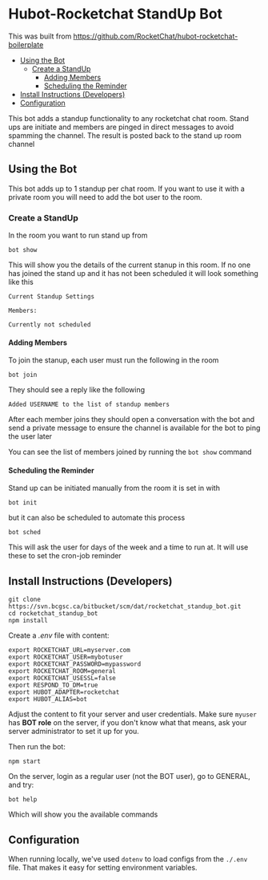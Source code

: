 # Hubot-Rocketchat StandUp Bot

This was built from https://github.com/RocketChat/hubot-rocketchat-boilerplate

- [Using the Bot](#using-the-bot)
  - [Create a StandUp](#create-a-standup)
    - [Adding Members](#adding-members)
    - [Scheduling the Reminder](#scheduling-the-reminder)
- [Install Instructions (Developers)](#install-instructions-developers)
- [Configuration](#configuration)

This bot adds a standup functionality to any rocketchat chat room. Stand ups are initiate and
members are pinged in direct messages to avoid spamming the channel. The
result is posted back to the stand up room channel

## Using the Bot

This bot adds up to 1 standup per chat room. If you want to use it with a private room you will
need to add the bot user to the room.

### Create a StandUp

In the room you want to run stand up from

```
bot show
```

This will show you the details of the current stanup in this room. If no one has joined the stand up
and it has not been scheduled it will look something like this

```
Current Standup Settings

Members:

Currently not scheduled
```

#### Adding Members

To join the stanup, each user must run the following in the room

```
bot join
```

They should see a reply like the following

```
Added USERNAME to the list of standup members
```

After each member joins they should open a conversation with the bot and send a private message to
ensure the channel is available for the bot to ping the user later

You can see the list of members joined by running the `bot show` command

#### Scheduling the Reminder

Stand up can be initiated manually from the room it is set in with

```
bot init
```

but it can also be scheduled to automate this process

```
bot sched
```

This will ask the user for days of the week and a time to run at. It will use
these to set the cron-job reminder

## Install Instructions (Developers)

```
git clone https://svn.bcgsc.ca/bitbucket/scm/dat/rocketchat_standup_bot.git
cd rocketchat_standup_bot
npm install
```
Create a _.env_ file with content:

```
export ROCKETCHAT_URL=myserver.com
export ROCKETCHAT_USER=mybotuser
export ROCKETCHAT_PASSWORD=mypassword
export ROCKETCHAT_ROOM=general
export ROCKETCHAT_USESSL=false
export RESPOND_TO_DM=true
export HUBOT_ADAPTER=rocketchat
export HUBOT_ALIAS=bot
```

Adjust the content to fit your server and user credentials. Make sure `myuser` has **BOT role** on the server, if you don't know what that means, ask your server administrator to set it up for you.

Then run the bot:

```
npm start
```

On the server, login as a regular user (not the BOT user), go to GENERAL, and try:

```
bot help
```

Which will show you the available commands


## Configuration

When running locally, we've used `dotenv` to load configs from the
`./.env` file. That makes it easy for setting environment variables.
